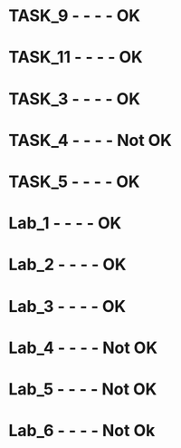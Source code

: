 # TASK_9 - - - - OK
# TASK_11 - - - - OK
# TASK_3 - - - - OK
# TASK_4 - - - - Not OK
# TASK_5 - - - - OK
#
#
# Lab_1 - - - - OK
# Lab_2 - - - - OK
# Lab_3 - - - - OK
# Lab_4 - - - - Not OK
# Lab_5 - - - - Not OK
# Lab_6 - - - - Not Ok
